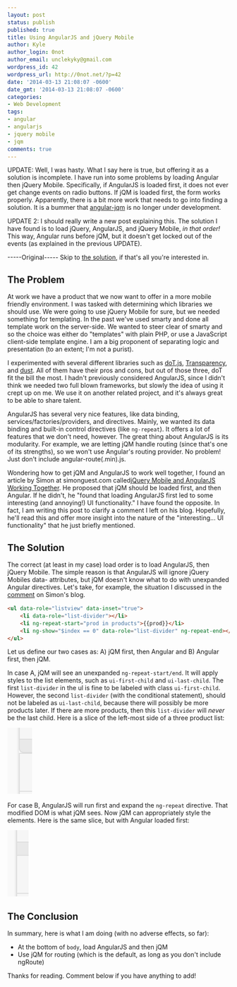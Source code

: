 ```yaml
---
layout: post
status: publish
published: true
title: Using AngularJS and jQuery Mobile
author: Kyle
author_login: 0not
author_email: unclekyky@gmail.com
wordpress_id: 42
wordpress_url: http://0not.net/?p=42
date: '2014-03-13 21:08:07 -0600'
date_gmt: '2014-03-13 21:08:07 -0600'
categories:
- Web Development
tags:
- angular
- angularjs
- jquery mobile
- jqm
comments: true
---
```

UPDATE: Well, I was hasty. What I say here is true, but offering it as a solution is incomplete. I have run into some problems by loading Angular then jQuery Mobile. Specifically, if AngularJS is loaded first, it does not ever get change events on radio buttons. If jQM is loaded first, the form works properly. Apparently, there is a bit more work that needs to go into finding a solution. It is a bummer that <a href="https://github.com/angular-widgets/angular-jqm" target="_blank">angular-jqm</a> is no longer under development.

UPDATE 2: I should really write a new post explaining this. The solution I have found is to load jQuery, AngularJS, and jQuery Mobile, *in that order!* This way, Angular runs before jQM, but it doesn't get locked out of the events (as explained in the previous UPDATE).

-----Original-----
Skip to <a href="#solution">the solution</a>, if that's all you're interested in.

<h2 id="problem">The Problem</h2>

At work we have a product that we now want to offer in a more mobile friendly environment. I was tasked with determining which libraries we should use. We were going to use jQuery Mobile for sure, but we needed something for templating. In the past we've used smarty and done all template work on the server-side. We wanted to steer clear of smarty and so the choice was either do "templates" with plain PHP, or use a JavaScript client-side template engine. I am a big proponent of separating logic and presentation (to an extent; I'm not a purist).

I experimented with several different libraries such as <a href="http://olado.github.io/doT/index.html">doT.js</a>, <a href="http://leonidas.github.io/transparency/">Transparency</a>, and <a href="http://akdubya.github.io/dustjs/">dust</a>. All of them have their pros and cons, but out of those three, doT fit the bill the most. I hadn't previously considered AngularJS, since I didn't think we needed two full blown frameworks, but slowly the idea of using it crept up on me. We use it on another related project, and it's always great to be able to share talent.

AngularJS has several very nice features, like data binding, services/factories/providers, and directives. Mainly, we wanted its data binding and built-in control directives (like `ng-repeat`). It offers a lot of features that we don't need, however. The great thing about AngularJS is its modularity. For example, we are letting jQM handle routing (since that's one of its strengths), so we won't use Angular's routing provider. No problem! Just don't include angular-route(.min).js.

Wondering how to get jQM and AngularJS to work well together, I found an article by Simon at simonguest.com called<a href="http://simonguest.com/2013/04/08/jquery-mobile-and-angularjs-working-together/" target="_blank">jQuery Mobile and AngularJS Working Together</a>. He proposed that jQM should be loaded first, and then Angular. If he didn't, he "found that loading AngularJS first led to some interesting (and annoying!) UI functionality." I have found the opposite. In fact, I am writing this post to clarify a comment I left on his blog. Hopefully, he'll read this and offer more insight into the nature of the "interesting... UI functionality" that he just briefly mentioned.

<h2 id="solution">The Solution</h2>

The correct (at least in my case) load order is to load AngularJS, then jQuery Mobile. The simple reason is that AngularJS will ignore jQuery Mobiles data- attributes, but jQM doesn't know what to do with unexpanded Angular directives. Let's take, for example, the situation I discussed in the <a href="http://simonguest.com/2013/04/08/jquery-mobile-and-angularjs-working-together/#comment-17187" target="_blank">comment</a> on Simon's blog.

```html
<ul data-role="listview" data-inset="true">
    <li data-role="list-divider"></li>
    <li ng-repeat-start="prod in products">{{prod}}</li>
    <li ng-show="$index == 0" data-role="list-divider" ng-repeat-end></li>
</ul>
```

Let us define our two cases as: A) jQM first, then Angular and B) Angular first, then jQM.

In case A, jQM will see an unexpanded `ng-repeat-start/end`. It will apply styles to the list elements, such as `ui-first-child` and `ui-last-child`. The first `list-divider` in the ul is fine to be labeled with class `ui-first-child`. However, the second `list-divider` (with the conditional statement), should not be labeled as `ui-last-child`, because there will possibly be more products later. If there are more products, then this `list-divider` will _never_ be the last child. Here is a slice of the left-most side of a three product list:

<a href="/images/angular/Screen-Shot-2014-03-13-at-3.15.56-PM.png"><img class="alignnone size-thumbnail wp-image-59" alt="jQM and AngularJS Wrong" src="/images/angular/Screen-Shot-2014-03-13-at-3.15.56-PM-56x150.png" width="56" height="150" /></a>

For case B, AngularJS will run first and expand the `ng-repeat` directive. That modified DOM is what jQM sees. Now jQM can appropriately style the elements. Here is the same slice, but with Angular loaded first:

<a href="/images/angular/Screen-Shot-2014-03-13-at-3.16.30-PM.png"><img class="alignnone size-thumbnail wp-image-60" alt="AngularJS and jQM Correct" src="/images/angular/Screen-Shot-2014-03-13-at-3.16.30-PM-48x150.png" width="48" height="150" /></a>

<h2 id="conclusion">The Conclusion</h2>

In summary, here is what I am doing (with no adverse effects, so far):


* At the bottom of `body`, load AngularJS and then jQM
* Use jQM for routing (which is the default, as long as you don't include ngRoute)


Thanks for reading. Comment below if you have anything to add!
